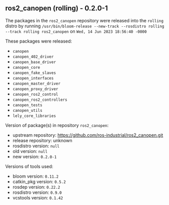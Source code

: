 ## ros2_canopen (rolling) - 0.2.0-1

The packages in the `ros2_canopen` repository were released into the `rolling` distro by running `/usr/bin/bloom-release --new-track --rosdistro rolling --track rolling ros2_canopen` on `Wed, 14 Jun 2023 18:56:40 -0000`

These packages were released:
- `canopen`
- `canopen_402_driver`
- `canopen_base_driver`
- `canopen_core`
- `canopen_fake_slaves`
- `canopen_interfaces`
- `canopen_master_driver`
- `canopen_proxy_driver`
- `canopen_ros2_control`
- `canopen_ros2_controllers`
- `canopen_tests`
- `canopen_utils`
- `lely_core_libraries`

Version of package(s) in repository `ros2_canopen`:

- upstream repository: https://github.com/ros-industrial/ros2_canopen.git
- release repository: unknown
- rosdistro version: `null`
- old version: `null`
- new version: `0.2.0-1`

Versions of tools used:

- bloom version: `0.11.2`
- catkin_pkg version: `0.5.2`
- rosdep version: `0.22.2`
- rosdistro version: `0.9.0`
- vcstools version: `0.1.42`


